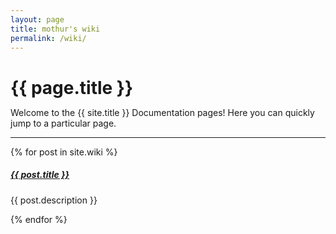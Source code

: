 ```yaml
---
layout: page
title: mothur's wiki
permalink: /wiki/
---
```


<h1 style="margin-bottom:10px">{{ page.title }}</h1>

Welcome to the {{ site.title }} Documentation pages! Here you can quickly jump to a
particular page.

<div class="section-index">
    <hr class="panel-line">
    {% for post in site.wiki  %}        
    <div class="entry">
    <h5><a href="{{ post.url | prepend: site.baseurl }}">{{ post.title }}</a></h5>
    <p>{{ post.description }}</p>
    </div>{% endfor %}
</div>
